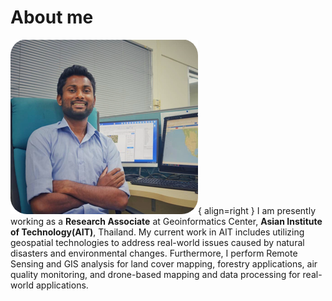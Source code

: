 # About me
![profile](images/profile.png){ align=right }
I am presently working as a **Research Associate** at Geoinformatics Center, **Asian Institute of Technology(AIT)**, Thailand. My current work in AIT includes utilizing geospatial technologies to address real-world issues caused by natural disasters and environmental changes.
Furthermore, I perform Remote Sensing and GIS analysis for land cover mapping, forestry applications, air quality monitoring, and drone-based mapping and data processing for real-world applications.